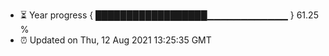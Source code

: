 - ⏳ Year progress { ██████████████████▁▁▁▁▁▁▁▁▁▁▁▁ } 61.25 %
- ⏰ Updated on Thu, 12 Aug 2021 13:25:35 GMT

